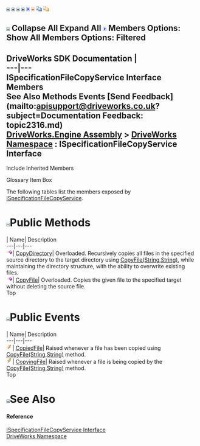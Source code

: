 ![](dotnetimages/collapse.gif) ![](dotnetimages/expand.gif) ![](dotnetimages/collapse.gif) ![](dotnetimages/expand.gif) ![](dotnetimages/drpdown.gif) ![](dotnetimages/drpdown_orange.gif) ![](dotnetimages/copycode.gif) ![](dotnetimages/copycodeHighlight.gif)

![](dotnetimages/collapse.gif) Collapse All Expand All ![](dotnetimages/drpdown.gif) Members Options: Show All  Members Options: Filtered   
---  
DriveWorks SDK Documentation  |   
---|---  
ISpecificationFileCopyService Interface Members   
See Also Methods Events [Send Feedback](mailto:apisupport@driveworks.co.uk?subject=Documentation Feedback: topic2316.md)  
[DriveWorks.Engine Assembly](topic2156.md) > [DriveWorks Namespace](topic2159.md) : ISpecificationFileCopyService Interface  
---  
  
Include Inherited Members    


Glossary Item Box

The following tables list the members exposed by [ISpecificationFileCopyService](topic2316.md).

# ![](dotnetimages/collapse.gif)Public Methods

| Name| Description  
---|---|---  
![ Method](dotnetimages/Method.gif)| [CopyDirectory](topic2321.md)| Overloaded. Recursively copies all files in the specified source directory to the target directory using [CopyFile(String,String)](topic2326.md), while maintaining the directory structure, with the ability to overwrite existing files.   
![ Method](dotnetimages/Method.gif)| [CopyFile](topic2325.md)| Overloaded. Copies the given file to the specified target without deleting the source file.   
Top

# ![](dotnetimages/collapse.gif)Public Events

| Name| Description  
---|---|---  
![ Event](dotnetimages/Event.gif)| [CopiedFile](topic2329.md)| Raised whenever a file has been copied using [CopyFile(String,String)](topic2326.md) method.   
![ Event](dotnetimages/Event.gif)| [CopyingFile](topic2330.md)| Raised whenever a file is being copied by the [CopyFile(String,String)](topic2326.md) method.   
Top

# ![](dotnetimages/collapse.gif)See Also

#### Reference

[ISpecificationFileCopyService Interface](topic2316.md)   
[DriveWorks Namespace](topic2159.md)


